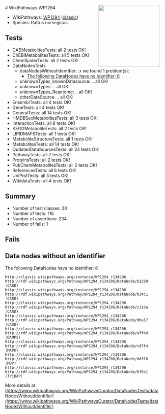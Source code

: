 <img style="float: right; width: 200px" src="https://upload.wikimedia.org/wikipedia/commons/thumb/8/83/Wplogo_with_text_500.png/640px-Wplogo_with_text_500.png" />
# WikiPathways WP1294

* WikiPathways: [WP1294](https://wikipathways.org/pathways/WP1294) ([classic](https://classic.wikipathways.org/instance/WP1294))
* Species: Rattus norvegicus
## Tests
* CASMetabolitesTests: all 2 tests OK!
* ChEBIMetabolitesTests: all 5 tests OK!
* ChemSpiderTests: all 2 tests OK!
* DataNodesTests
    * dataNodesWithoutIdentifier: .x we found 1 problem(s):
        * [The following DataNodes have no identifier: 8](#d2d32fa7)
    * unknownTypes_knownDatasource: .. all OK!
    * unknownTypes: .. all OK!
    * unknownTypes_Reactome: .. all OK!
    * otherDataSource: .. all OK!
* EnsemblTests: all 4 tests OK!
* GeneTests: all 4 tests OK!
* GeneralTests: all 14 tests OK!
* HMDBSecMetabolitesTests: all 3 tests OK!
* InteractionTests: all 8 tests OK!
* KEGGMetaboliteTests: all 2 tests OK!
* LIPIDMAPSTests: all 1 tests OK!
* MetaboliteStructureTests: all 1 tests OK!
* MetabolitesTests: all 14 tests OK!
* OudatedDataSourcesTests: all 24 tests OK!
* PathwayTests: all 7 tests OK!
* ProteinsTests: all 2 tests OK!
* PubChemMetabolitesTests: all 3 tests OK!
* ReferencesTests: all 6 tests OK!
* UniProtTests: all 5 tests OK!
* WikidataTests: all 4 tests OK!


## Summary

* Number of test classes: 20
* Number of tests: 116
* Number of assertions: 234
* Number of fails: 1

## Fails

<a name="d2d32fa7" />

## Data nodes without an identifier

The following DataNodes have no identifier: 8
```
http://classic.wikipathways.org/instance/WP1294_r134206 http://rdf.wikipathways.org/Pathway/WP1294_r134206/DataNode/b3290 (CARD)
http://classic.wikipathways.org/instance/WP1294_r134206 http://rdf.wikipathways.org/Pathway/WP1294_r134206/DataNode/b34c1 (CARD)
http://classic.wikipathways.org/instance/WP1294_r134206 http://rdf.wikipathways.org/Pathway/WP1294_r134206/DataNode/c116a (CARD)
http://classic.wikipathways.org/instance/WP1294_r134206 http://rdf.wikipathways.org/Pathway/WP1294_r134206/DataNode/dba17 (CARD)
http://classic.wikipathways.org/instance/WP1294_r134206 http://rdf.wikipathways.org/Pathway/WP1294_r134206/DataNode/aff40 (DAMPS)
http://classic.wikipathways.org/instance/WP1294_r134206 http://rdf.wikipathways.org/Pathway/WP1294_r134206/DataNode/c87f4 (MAPK)
http://classic.wikipathways.org/instance/WP1294_r134206 http://rdf.wikipathways.org/Pathway/WP1294_r134206/DataNode/dd316 (MDP)
http://classic.wikipathways.org/instance/WP1294_r134206 http://rdf.wikipathways.org/Pathway/WP1294_r134206/DataNode/bf8e1 (TriDAP)
```

More details at [https://www.wikipathways.org/WikiPathwaysCurator/DataNodesTests/dataNodesWithoutIdentifier](https://www.wikipathways.org/WikiPathwaysCurator/DataNodesTests/dataNodesWithoutIdentifier)

